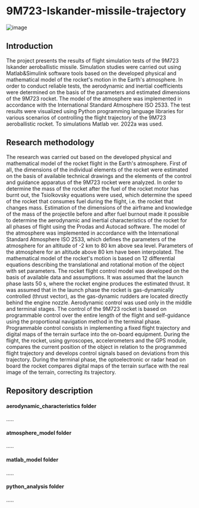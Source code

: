 # 9M723-Iskander-missile-trajectory
![image](https://user-images.githubusercontent.com/118617819/210845000-a1477696-95df-4cc5-beb9-3b962e8b5ccd.png)

## Introduction 
The project presents the results of flight simulation tests of the 9M723 Iskander aeroballistic missile. Simulation studies were carried out using Matlab&Simulink software tools based on the developed physical and mathematical model of the rocket's motion in the Earth's atmosphere. In order to conduct reliable tests, the aerodynamic and inertial coefficients were determined on the basis of the parameters and estimated dimensions of the 9M723 rocket. The model of the atmosphere was implemented in accordance with the International Standard Atmosphere ISO 2533. The test results were visualized using Python programming language libraries for various scenarios of controlling the flight trajectory of the 9M723 aeroballistic rocket. To simulations Matlab ver. 2022a was used.
## Research methodology
The research was carried out based on the developed physical and mathematical model of the rocket flight in the Earth's atmosphere.
First of all, the dimensions of the individual elements of the rocket were estimated on the basis of available technical drawings and the elements of the control and guidance apparatus of the 9M723 rocket were analyzed. In order to determine the mass of the rocket after the fuel of the rocket motor has burnt out, the Tsiolkovsky equations were used, which determine the speed of the rocket that consumes fuel during the flight, i.e. the rocket that changes mass. Estimation of the dimensions of the airframe and knowledge of the mass of the projectile before and after fuel burnout made it possible to determine the aerodynamic and inertial characteristics of the rocket for all phases of flight using the Prodas and Autocad software. The model of the atmosphere was implemented in accordance with the International Standard Atmosphere ISO 2533, which defines the parameters of the atmosphere for an altitude of -2 km to 80 km above sea level. Parameters of the atmosphere for an altitude above 80 km have been interpolated. The mathematical model of the rocket's motion is based on 12 differential equations describing the translational and rotational motion of the object with set parameters.
The rocket flight control model was developed on the basis of available data and assumptions. It was assumed that the launch phase lasts 50 s, where the rocket engine produces the estimated thrust. It was assumed that in the launch phase the rocket is gas-dynamically controlled (thrust vector), as the gas-dynamic rudders are located directly behind the engine nozzle. Aerodynamic control was used only in the middle and terminal stages. The control of the 9M723 rocket is based on programmable control over the entire length of the flight and self-guidance using the proportional navigation method in the terminal phase.
Programmable control consists in implementing a fixed flight trajectory and digital maps of the terrain surface into the on-board equipment. During the flight, the rocket, using gyroscopes, accelerometers and the GPS module, compares the current position of the object in relation to the programmed flight trajectory and develops control signals based on deviations from this trajectory. During the terminal phase, the optoelectronic or radar head on board the rocket compares digital maps of the terrain surface with the real image of the terrain, correcting its trajectory.
## Repository description
#### aerodynamic_characteristics folder
.....
#### atmosphere_model folder
.....
#### matlab_model folder 
.....
#### python_analysis folder
.....

